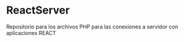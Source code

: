 # ReactServer
Repositorio para los archivos PHP para las conexiones a servidor con aplicaciones REACT
